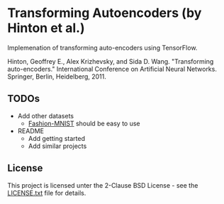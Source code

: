 # Transforming Autoencoders (by Hinton et al.)

Implemenation of transforming auto-encoders using TensorFlow.

Hinton, Geoffrey E., Alex Krizhevsky, and Sida D. Wang. "Transforming auto-encoders." International Conference on Artificial Neural Networks. Springer, Berlin, Heidelberg, 2011.

## TODOs

* Add other datasets
  * [Fashion-MNIST](https://github.com/zalandoresearch/fashion-mnist) should be easy to use
* README
  * Add getting started
  * Add similar projects

## License

This project is licensed unter the 2-Clause BSD License - see the [LICENSE.txt](LICENSE.txt) file for details.
